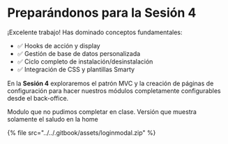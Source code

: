 # Preparándonos para la Sesión 4

¡Excelente trabajo! Has dominado conceptos fundamentales:

* ✅ Hooks de acción y display
* ✅ Gestión de base de datos personalizada
* ✅ Ciclo completo de instalación/desinstalación
* ✅ Integración de CSS y plantillas Smarty

En la **Sesión 4** exploraremos el patrón MVC y la creación de páginas de configuración para hacer nuestros módulos completamente configurables desde el back-office.



Modulo que no pudimos completar en clase. Versión que muestra solamente el saludo en la home

{% file src="../../.gitbook/assets/loginmodal.zip" %}
